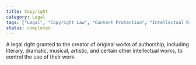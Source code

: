 ```yaml
---
title: Copyright
category: Legal
tags: ["Legal", "Copyright Law", "Content Protection", "Intellectual Rights"]
status: completed
---
```

A legal right granted to the creator of original works of authorship, including literary, dramatic, musical, artistic, and certain other intellectual works, to control the use of their work.
